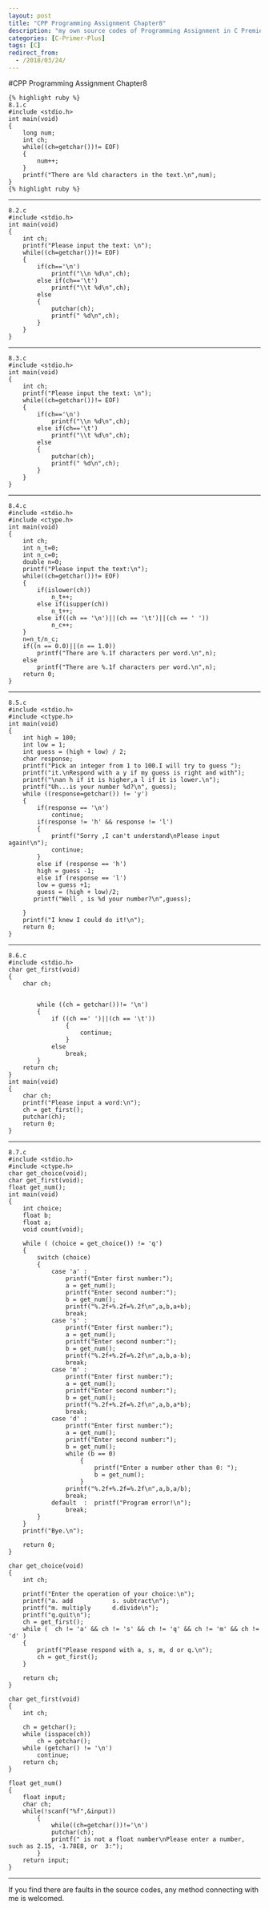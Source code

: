 ```yaml
---
layout: post
title: "CPP Programming Assignment Chapter8"
description: "my own source codes of Programming Assignment in C Premier Plus "
categories: [C-Primer-Plus]
tags: [C]
redirect_from:
  - /2018/03/24/
---
```

#CPP Programming Assignment Chapter8

	{% highlight ruby %}
	8.1.c
    #include <stdio.h>
    int main(void)
    {
        long num;
        int ch;
        while((ch=getchar())!= EOF)
        {
            num++;
        }
        printf("There are %ld characters in the text.\n",num);
    }
    {% highlight ruby %}

---
	8.2.c
    #include <stdio.h>
    int main(void)
    {
        int ch;
        printf("Please input the text: \n");
        while((ch=getchar())!= EOF)
        {
            if(ch=='\n')
                printf("\\n %d\n",ch);
            else if(ch=='\t')
                printf("\\t %d\n",ch);
            else
            {
                putchar(ch);
                printf(" %d\n",ch);
            }
        }
    }

---
	8.3.c
    #include <stdio.h>
    int main(void)
    {
        int ch;
        printf("Please input the text: \n");
        while((ch=getchar())!= EOF)
        {
            if(ch=='\n')
                printf("\\n %d\n",ch);
            else if(ch=='\t')
                printf("\\t %d\n",ch);
            else
            {
                putchar(ch);
                printf(" %d\n",ch);
            }
        }
    }

---
	8.4.c
    #include <stdio.h>
    #include <ctype.h>
    int main(void)
    {
        int ch;
        int n_t=0;
        int n_c=0;
        double n=0;
        printf("Please input the text:\n");
        while((ch=getchar())!= EOF)
        {
            if(islower(ch))
                n_t++;
            else if(isupper(ch))
                n_t++;
            else if((ch == '\n')||(ch == '\t')||(ch == ' '))
                n_c++;
        }
        n=n_t/n_c;
        if((n == 0.0)||(n == 1.0))
            printf("There are %.1f characters per word.\n",n);
        else
            printf("There are %.1f characters per word.\n",n);
        return 0;
    }

---
	8.5.c
    #include <stdio.h>
    #include <ctype.h>
    int main(void)
    {
        int high = 100;
        int low = 1;
        int guess = (high + low) / 2;
        char response;
        printf("Pick an integer from 1 to 100.I will try to guess ");
        printf("it.\nRespond with a y if my guess is right and with");
        printf("\nan h if it is higher,a l if it is lower.\n");
        printf("Uh...is your number %d?\n", guess);
        while ((response=getchar()) != 'y')
        {
            if(response == '\n')
                continue;
            if(response != 'h' && response != 'l')
            {
                printf("Sorry ,I can't understand\nPlease input again!\n");
                continue;
            }
            else if (response == 'h')
            high = guess -1;
            else if (response == 'l')
            low = guess +1;
            guess = (high + low)/2;
           printf("Well , is %d your number?\n",guess);

        }
        printf("I knew I could do it!\n");
        return 0;
    }

---
	8.6.c
    #include <stdio.h>
    char get_first(void)
    {
        char ch;


            while ((ch = getchar())!= '\n')
            {
                if ((ch ==' ')||(ch == '\t'))
                    {
                        continue;
                    }
                else
                    break;
            }
        return ch;
    }
    int main(void)
    {
        char ch;
        printf("Please input a word:\n");
        ch = get_first();
        putchar(ch);
        return 0;
    }

---
	8.7.c
    #include <stdio.h>
    #include <ctype.h>
    char get_choice(void);
    char get_first(void);
    float get_num();
    int main(void)
    {
        int choice;
        float b;
        float a;
        void count(void);

        while ( (choice = get_choice()) != 'q')
        {
            switch (choice)
            {
                case 'a' :
                    printf("Enter first number:");
                    a = get_num();
                    printf("Enter second number:");
                    b = get_num();
                    printf("%.2f+%.2f=%.2f\n",a,b,a+b);
                    break;
                case 's' :
                    printf("Enter first number:");
                    a = get_num();
                    printf("Enter second number:");
                    b = get_num();
                    printf("%.2f+%.2f=%.2f\n",a,b,a-b);
                    break;
                case 'm' :
                    printf("Enter first number:");
                    a = get_num();
                    printf("Enter second number:");
                    b = get_num();
                    printf("%.2f+%.2f=%.2f\n",a,b,a*b);
                    break;
                case 'd' :
                    printf("Enter first number:");
                    a = get_num();
                    printf("Enter second number:");
                    b = get_num();
                    while (b == 0)
                        {
                            printf("Enter a number other than 0: ");
                            b = get_num();
                        }
                    printf("%.2f+%.2f=%.2f\n",a,b,a/b);
                    break;
                default  :  printf("Program error!\n");
                    break;
            }
        }
        printf("Bye.\n");

        return 0;
    }

    char get_choice(void)
    {
        int ch;

        printf("Enter the operation of your choice:\n");
        printf("a. add           s. subtract\n");
        printf("m. multiply      d.divide\n");
        printf("q.quit\n");
        ch = get_first();
        while (  ch != 'a' && ch != 's' && ch != 'q' && ch != 'm' && ch != 'd' )
        {
            printf("Please respond with a, s, m, d or q.\n");
            ch = get_first();
        }

        return ch;
    }

    char get_first(void)
    {
        int ch;

        ch = getchar();
        while (isspace(ch))
            ch = getchar();
        while (getchar() != '\n')
            continue;
        return ch;
    }

    float get_num()
    {
        float input;
        char ch;
        while(!scanf("%f",&input))
            {
                while((ch=getchar())!='\n')
                putchar(ch);
                printf(" is not a float number\nPlease enter a number, such as 2.15, -1.78E8, or  3:");
            }
        return input;
    }

---
  If you find there are faults in the source codes, any method connecting with me is welcomed.
